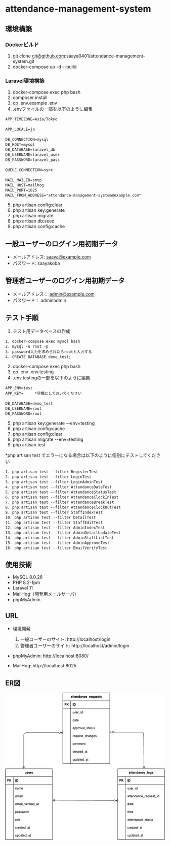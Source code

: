 # attendance-management-system
## 環境構築
### Dockerビルド
1. git clone git@github.com:saaya0401/attendance-management-system.git
1. docker-compose up -d --build

### Laravel環境構築
1. docker-compose exec php bash
1. composer install
1. cp .env.example .env
1. .envファイルの一部を以下のように編集
```
APP_TIMEZONE=Asia/Tokyo

APP_LOCALE=ja

DB_CONNECTION=mysql
DB_HOST=mysql
DB_DATABASE=laravel_db
DB_USERNAME=laravel_user
DB_PASSWORD=laravel_pass

QUEUE_CONNECTION=sync

MAIL_MAILER=smtp
MAIL_HOST=mailhog
MAIL_PORT=1025
MAIL_FROM_ADDRESS="attendance-management-system@example.com"
```

5. php artisan config:clear
1. php artisan key:generate
1. php artisan migrate
1. php artisan db:seed
1. php artisan config:cache

## 一般ユーザーのログイン用初期データ
- メールアドレス: saaya@example.com
- パスワード: saayakoba


## 管理者ユーザーのログイン用初期データ
- メールアドレス： admin@example.com
- パスワード： adminadmin


## テスト手順
1. テスト用データベースの作成
```
1. docker-compose exec mysql bash
2. mysql -u root -p
3. password入力を求められたらrootと入力する
4. CREATE DATABASE demo_test;
```
2. docker-compose exec php bash
1. cp .env .env.testing
1. .env.testingの一部を以下のように編集
```
APP_ENV=test
APP_KEY=     *空欄にしておいてください

DB_DATABASE=demo_test
DB_USERNAME=root
DB_PASSWORD=root
```
5. php artisan key:generate --env=testing
1. php artisan config:cache
1. php artisan config:clear
1. php artisan migrate --env=testing
1. php artisan test

*php artisan test でエラーになる場合は以下のように個別にテストしてください
```
1. php artisan test --filter RegisterTest
2. php artisan test --filter LoginTest
3. php artisan test --filter LoginAdminTest
4. php artisan test --filter AttendanceDateTest
5. php artisan test --filter AttendanceStatusTest
6. php artisan test --filter AttendanceClockInTest
7. php artisan test --filter AttendanceBreakTest
8. php artisan test --filter AttendanceClockOutTest
9. php artisan test --filter StaffIndexTest
10. php artisan test --filter DetailTest
11. php artisan test --filter StaffEditTest
12. php artisan test --filter AdminIndexTest
13. php artisan test --filter AdminDetailUpdateTest
14. php artisan test --filter AdminStaffListTest
15. php artisan test --filter AdminApproveTest
16. php artisan test --filter EmailVerifyTest
```

## 使用技術
- MySQL 8.0.26
- PHP 8.2-fpm
- Laravel 11
- MailHog（開発用メールサーバ）
- phpMyAdmin


## URL
- 環境開発
  1. 一般ユーザーのサイト: http://localhost/login
  1. 管理者ユーザーのサイト: http://localhost/admin/login

- phpMyAdmin: http://localhost:8080/
- MailHog: http://localhost:8025

## ER図
![image](attendance-management-system.drawio.png)
